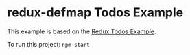 # redux-defmap Todos Example

This example is based on the [Redux Todos Example](https://github.com/reactjs/redux/tree/master/examples/todos).

To run this project: `npm start`
